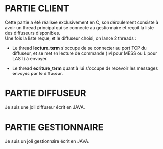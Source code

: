# PARTIE CLIENT  
Cette partie a été réalisée exclusivement en C, son déroulement consiste à avoir un thread principal qui se connecte au gestionnaire et reçoit la liste des diffuseurs disponibles.  
Une  fois la liste reçue, et le diffuseur choisi, on lance 2 threads :  

*  Le thread **lecture_term** s'occupe de se connecter au port TCP du diffuseur, et se met en lecture de commande ( M pour MESS ou L pour LAST) à envoyer.  

*  Le thread **ecriture_term** quant à lui s'occupe de recevoir les messages envoyés par le diffuseur.  


# PARTIE DIFFUSEUR  
Je suis une joli diffuseur écrit en JAVA.
# PARTIE GESTIONNAIRE  
Je suis un joli gestionnaire écrit en JAVA.